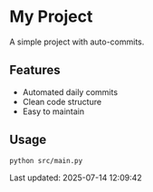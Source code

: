 # My Project

A simple project with auto-commits.

## Features
- Automated daily commits
- Clean code structure
- Easy to maintain

## Usage
```bash
python src/main.py
```


Last updated: 2025-07-14 12:09:42
